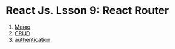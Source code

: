 React Js. Lsson 9:
React Router
=====

1. [Меню](./src/Pages/Menu/)
2. [CRUD](./src/Pages/Crud/)
3. [authentication](./src/Pages/Authentication/)